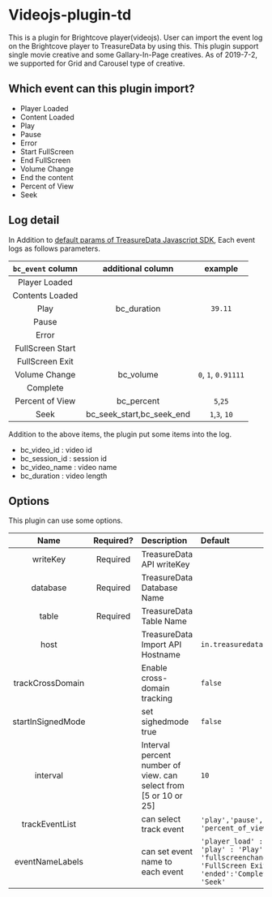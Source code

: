 # Videojs-plugin-td

This is a plugin for Brightcove player(videojs).
User can import the event log on the Brightcove player to TreasureData by using this.
This plugin support single movie creative and some Gallary-In-Page creatives.
As of 2019-7-2, we supported for Grid and Carousel type of creative.

## Which event can this plugin import?

* Player Loaded
* Content Loaded
* Play
* Pause
* Error
* Start FullScreen
* End FullScreen
* Volume Change
* End the content
* Percent of View
* Seek

## Log detail

In Addition to [default params of TreasureData Javascript SDK](https://docs.treasuredata.com/articles/javascript-sdk#step-2-initialize-amp-send-events-to-the-cloud), Each event logs as follows parameters.

|`bc_event` column|additional column|example|
|:---:|:---:|:---:|
|Player Loaded|||
|Contents Loaded|||
|Play|bc_duration|`39.11`|
|Pause|||
|Error|||
|FullScreen Start|||
|FullScreen Exit|||
|Volume Change|bc_volume|`0`, `1`, `0.91111`|
|Complete|||
|Percent of View|bc_percent|`5`,`25`|
|Seek|bc_seek_start,bc_seek_end|`1`,`3`, `10`|

Addition to the above items, the plugin put some items into the log.

* bc_video_id : video id
* bc_session_id : session id
* bc_video_name : video name
* bc_duration : video length

## Options

This plugin can use some options.

|Name|Required?|Description|Default|
|:---:|:---:|:---|:---|
|writeKey|Required|TreasureData API writeKey||
|database|Required|TreasureData Database Name||
|table|Required|TreasureData Table Name||
|host||TreasureData Import API Hostname|`in.treasuredata.com`|
|trackCrossDomain||Enable cross-domain tracking|`false`|
|startInSignedMode||set sighedmode true|`false`|
|interval||Interval percent number of view. can select from [5 or 10 or 25]|`10`|
|trackEventList||can select track event|`'play','pause','error','fullscreen_change','volume_change','ended', 'percent_of_view','seek','player_load', 'video_loaded'`|
|eventNameLabels||can set event name to each event|`'player_load' : 'Player Loaded','video_loaded' : 'Contents Loaded', 'play' : 'Play', 'pause' : 'Pause', 'error' : 'Error', 'fullscreenchange' : 'FullScreen Start','fullscreenchangeexit' : 'FullScreen Exit', 'volumechange' : 'Volume Change', 'ended':'Complete','percent_of_view' : 'Percent of View', 'seek' : 'Seek'`|


